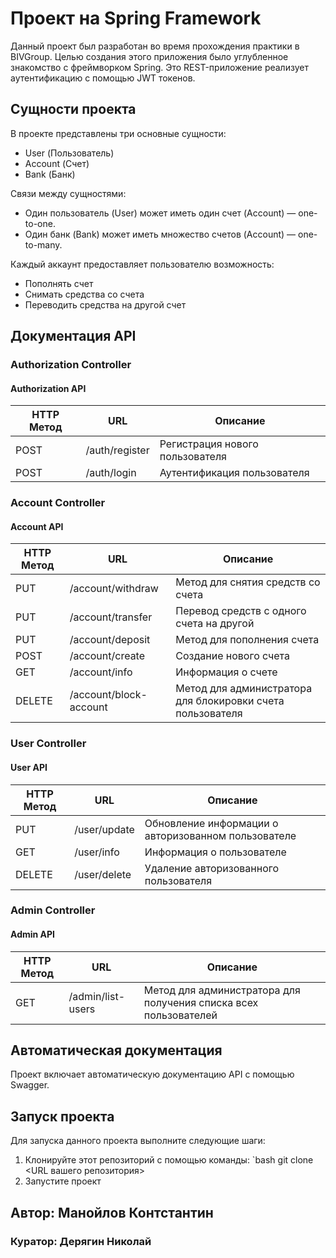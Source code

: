 # Проект на Spring Framework

Данный проект был разработан во время прохождения практики в BIVGroup. Целью создания этого приложения было углубленное знакомство с фреймворком Spring. Это REST-приложение реализует аутентификацию с помощью JWT токенов.

## Сущности проекта

В проекте представлены три основные сущности:

- User (Пользователь)
- Account (Счет)
- Bank (Банк)

Связи между сущностями:

- Один пользователь (User) может иметь один счет (Account) — one-to-one.
- Один банк (Bank) может иметь множество счетов (Account) — one-to-many.

Каждый аккаунт предоставляет пользователю возможность:

- Пополнять счет
- Снимать средства со счета
- Переводить средства на другой счет

## Документация API

### Authorization Controller

#### Authorization API

| HTTP Метод | URL                | Описание                             |
|------------|--------------------|--------------------------------------|
| POST       | /auth/register    | Регистрация нового пользователя       |
| POST       | /auth/login       | Аутентификация пользователя           |

### Account Controller

#### Account API

| HTTP Метод | URL                      | Описание                                          |
|------------|--------------------------|---------------------------------------------------|
| PUT        | /account/withdraw      | Метод для снятия средств со счета                 |
| PUT        | /account/transfer      | Перевод средств с одного счета на другой          |
| PUT        | /account/deposit       | Метод для пополнения счета                         |
| POST       | /account/create        | Создание нового счета                              |
| GET        | /account/info          | Информация о счете                                |
| DELETE     | /account/block-account  | Метод для администратора для блокировки счета пользователя |

### User Controller

#### User API

| HTTP Метод | URL                | Описание                             |
|------------|--------------------|--------------------------------------|
| PUT        | /user/update      | Обновление информации о авторизованном пользователе |
| GET        | /user/info        | Информация о пользователе           |
| DELETE     | /user/delete      | Удаление авторизованного пользователя |

### Admin Controller

#### Admin API

| HTTP Метод | URL                    | Описание                               |
|------------|------------------------|----------------------------------------|
| GET        | /admin/list-users    | Метод для администратора для получения списка всех пользователей |

## Автоматическая документация

Проект включает автоматическую документацию API с помощью Swagger.

## Запуск проекта

Для запуска данного проекта выполните следующие шаги:

1. Клонируйте этот репозиторий с помощью команды:
   `bash
   git clone <URL вашего репозитория>
2. Запустите проект

## Автор: Манойлов Контстантин
### Куратор: Дерягин Николай